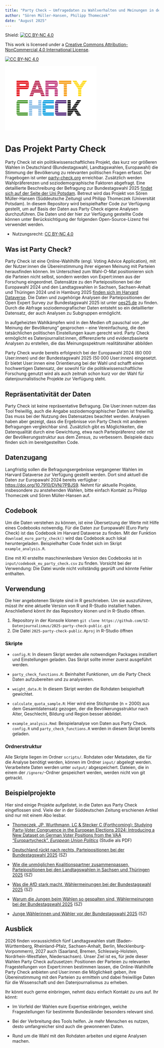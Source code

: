 ```yaml
---
title: "Party Check – Umfragedaten zu Wahlverhalten und Meinungen in der Bevölkerung"
author: "Sören Müller-Hansen, Philipp Thomeczek"
date: "August 2025"
---
```


Shield: [![CC BY-NC 4.0](https://img.shields.io/badge/License-CC%20BY--NC%204.0-lightgrey.svg)](https://creativecommons.org/licenses/by-nc/4.0/)

This work is licensed under a [Creative Commons Attribution-NonCommercial 4.0 International License](https://creativecommons.org/licenses/by-nc/4.0/).

[![CC BY-NC 4.0](https://licensebuttons.net/l/by-nc/4.0/88x31.png)](https://creativecommons.org/licenses/by-nc/4.0/)

![](input/logo_party_check_small.png)

# Das Projekt Party Check

Party Check ist ein politikwissenschaftliches Projekt, das kurz vor größeren Wahlen in Deutschland (Bundestagswahl, Landtagswahlen, Europawahl) die Stimmung der Bevölkerung zu relevanten politischen Fragen erfasst. Der Fragebogen ist unter [party-check.org](https://party-check.org) erreichbar. Zusätzlich werden Wahlpräferenzen und soziodemographische Faktoren abgefragt. Eine detaillierte Beschreibung der Befragung zur Bundestagswahl 2025 [findet sich auf der Seite der Uni Potsdam](#0). Betreut wird das Projekt von Sören Müller-Hansen (Süddeutsche Zeitung) und Philipp Thomeczek (Universität Potsdam). In diesem Repository wird beispielhafter Code zur Verfügung gestellt, um auf Basis der Daten aus Party Check eigene Analysen durchzuführen. Die Daten und der hier zur Verfügung gestellte Code können unter Berücksichtigung der folgenden Open-Source-Lizenz frei verwendet werden.

-   Nutzungsrecht: [CC BY-NC 4.0](https://creativecommons.org/licenses/by-nc/4.0/)

## Was ist Party Check?

Party Check ist eine Online-Wahlhilfe (engl. Voting Advice Application), mit der Nutzer:innen die Übereinstimmung ihrer eigenen Meinung mit Parteien herausfinden können. Im Unterschied zum Wahl-O-Mat positionieren sich die Parteien nicht selbst, sondern werden von Expert:innen aus der Forschung eingeordnet. Datensätze zu den Parteipositionen bei der Europawahl 2024 und den Landtagswahlen in Sachsen, Sachsen-Anhalt und Thüringen 2024 und in Hamburg 2025 [finden sich im Harvard Dataverse](https://dataverse.harvard.edu/dataverse/harvard?q=thomeczek&fq1=authorName_ss%3A%22Thomeczek%2C+J.+Philipp%22&fq0=dvObjectType%3A%28dataverses+OR+datasets+OR+files%29&types=dataverses%3Adatasets%3Afiles&sort=score&order=). Die Daten und zugehörige Analysen der Parteipositionen der Open Expert Survey zur Bundestagswahl 2025 ist unter [oes25.de](https://oes25.de/) zu finden. Durch die Abfrage soziodemografischer Daten entsteht so ein detaillierter Datensatz, der auch Analysen zu Subgruppen ermöglicht.

In aufgeheizten Wahlkämpfen wird in den Medien oft pauschal von „der Meinung der Bevölkerung“ gesprochen – eine Vereinfachung, die den tatsächlichen politischen Einstellungen kaum gerecht wird. Party Check ermöglicht es Datenjournalist:innen, differenzierte und evidenzbasierte Analysen zu erstellen, die das Meinungsspektrum realitätsnäher abbilden

Party Check wurde bereits erfolgreich bei der Europawahl 2024 (60 000 User:innen) und der Bundestagswahl 2025 (50 000 User:innen) eingesetzt. Er bietet User:innen eine Orientierung bei der Wahl und schafft einen hochwertigen Datensatz, der sowohl für die politikwissenschaftliche Forschung genutzt wird als auch zeitnah schon kurz vor der Wahl für datenjournalistische Projekte zur Verfügung steht.

## Repräsentativität der Daten

Party Check ist keine repräsentative Befragung. Die User:innen nutzen das Tool freiwillig, auch die Angabe soziodemographischer Daten ist freiwillig. Das muss bei der Nutzung des Datensatzes beachtet werden. Analysen haben aber gezeigt, dass die Ergebnisse von Party Check mit anderen Befragungen vergleichbar sind. Zusätzlich gibt es Möglichkeiten, die Datenqualität durch eine Gewichtung, etwa nach Parteipräferenz oder mit der Bevölkerungsstruktur aus dem Zensus, zu verbessern. Beispiele dazu finden sich im bereitgestellten Code.

## Datenzugang

Langfristig sollen die Befragungsergebnisse vergangener Wahlen im Harvard Dataverse zur Verfügung gestellt werden. Dort sind aktuell die Daten zur Europawahl 2024 bereits verfügbar : <https://doi.org/10.7910/DVN/7PBJS9>. Nehmt für aktuelle Projekte, insbesondere zu anstehenden Wahlen, bitte einfach Kontakt zu Philipp Thomeczek und Sören Müller-Hansen auf.

## Codebook

Um die Daten verstehen zu können, ist eine Übersetzung der Werte mit Hilfe eines Codebooks notwendig. Für die Daten zur Europawahl (Euro Party Check) ist das Codebook im Harvard Dataverse zu finden. Mit der Funktion `download_euro_party_check()` wird das Codebook auch lokal heruntergeladen. Beispielhafter Code findet sich im Skript `example_analysis.R`.

Eine mit KI erstellte maschinenlesbare Version des Codebooks ist in `input/codebook_eu_party_check.csv` zu finden. Vorsicht bei der Verwendung: Die Datei wurde nicht vollständig geprüft und könnte Fehler enthalten.

## Verwendung

Die hier angebotenen Skripte sind in R geschrieben. Um sie auszuführen, müsst ihr eine aktuelle Version von R und R-Studio installiert haben. Anschließend könnt ihr das Repository klonen und in R-Studio öffnen.

1.  Repository in der Konsole klonen `git clone https://github.com/SZ-Datenjournalismus/2025-party-check-public.git`
2.  Die Datei `2025-party-check-public.Rproj` in R-Studio öffnen

### Skripte

-   `config.R`: In diesem Skript werden alle notwendigen Packages installiert und Einstellungen geladen. Das Skript sollte immer zuerst ausgeführt werden.

-   `party_check_functions.R`: Beinhaltet Funktionen, um die Party Check Daten aufzubereiten und zu analysieren.

-   `weight_data.R`: In diesem Skript werden die Rohdaten beispielhaft gewichtet.

-   `calculate_quota_sample.R`: Hier wird eine Stichprobe (n = 2000) aus dem Gesamtdatensatz gezogen, der die Bevölkerungsstruktur nach Alter, Geschlecht, Bildung und Region besser abbildet.

-   `example_analysis.Rmd`: Beispielanalyse von Daten aus Party Check. `config.R` und `party_check_functions.R` werden in diesem Skript bereits geladen.

### Ordnerstruktur

Alle Skripte liegen im Ordner `scripts/`. Rohdaten oder Metadaten, die für die Analyse benötigt werden, können im Ordner `input/` abgelegt werden. Verarbeitete Daten werden unter `output/` abgespeichert. Dateien, die in einem der `/ignore/`-Ordner gespeichert werden, werden nicht von git getrackt.

## Beispielprojekte

Hier sind einige Projekte aufgelistet, in die Daten aus Party Check eingeflossen sind. Viele der in der Süddeutschen Zeitung erschienen Artikel sind nur mit einem Abo lesbar.

-   [Thomeczek, JP, Wurthmann, LC & Stecker C (Forthcoming): Studying Party-Voter Congruence in the European Elections 2024: Introducing a New Dataset on German Voter Positions from the VAA “Europartycheck”. *European Union Politics*](eup_thomeczek_wurthmann_stecker.pdf) (Studie als PDF)

-   [Deutschland rückt nach rechts, Parteipositionen bei der Bundestagswahl 2025](https://www.sueddeutsche.de/projekte/artikel/politik/deutschland-politische-ausrichtung-rechtsruck-analyse-e061293/) (SZ)

-   [Wie die unmöglichen Koalitionspartner zusammenpassen, Parteipositionen bei den Landtagswahlen in Sachsen und Thüringen 2025](https://www.sueddeutsche.de/projekte/artikel/politik/thueringen-sachsen-cdu-bsw-afd-daten-koalition-gemeinsamkeiten-e049444/) (SZ)

-   [Was die AfD stark macht, Wählermeinungen bei der Bundestagswahl 2025](https://www.sueddeutsche.de/projekte/artikel/politik/bundestagswahl-afd-daten-ost-west-e836369/) (SZ)

-   [Warum die Jungen beim Wählen so gespalten sind, Wählermeinungen bei der Bundestagswahl 2025](https://www.sueddeutsche.de/projekte/artikel/politik/bundestagswahl-2025-junge-waehler-afd-die-linke-e258960/) (SZ)

-   [Junge Wählerinnen und Wähler vor der Bundestagswahl 2025](https://www.sueddeutsche.de/politik/bundestagswahl-jungwaehler-jugend-afd-li.3175931) (SZ)

## Ausblick

2026 finden voraussichtlich fünf Landtagswahlen statt (Baden-Württemberg, Rheinland-Pfalz, Sachsen-Anhalt, Berlin, Mecklenburg-Vorpommern), 2027 auch (Saarland, Bremen, Schleswig-Holstein, Nordrhein-Westfalen, Niedersachsen). Unser Ziel ist es, für jede dieser Wahlen Party Check aufzusetzen: Positionen der Parteien zu relevanten Fragestellungen von Expert:innen bestimmen lassen, die Online-Wahlhilfe Party Check anbieten und User:innen die Möglichkeit geben, ihre Übereinstimmung mit den Parteien zu ermitteln und dabei freiwillige Daten für die Wissenschaft und den Datenjournalismus zu erheben.

Ihr könnt euch gerne einbringen, nehmt dazu einfach Kontakt zu uns auf. Ihr könnt:

-   Im Vorfeld der Wahlen eure Expertise einbringen, welche Fragestellungen für bestimmte Bundesländer besonders relevant sind.

-   Bei der Verbreitung des Tools helfen. Je mehr Menschen es nutzen, desto umfangreicher sind auch die gewonnenen Daten.

-   Rund um die Wahl mit den Rohdaten arbeiten und eigene Analysen machen.
